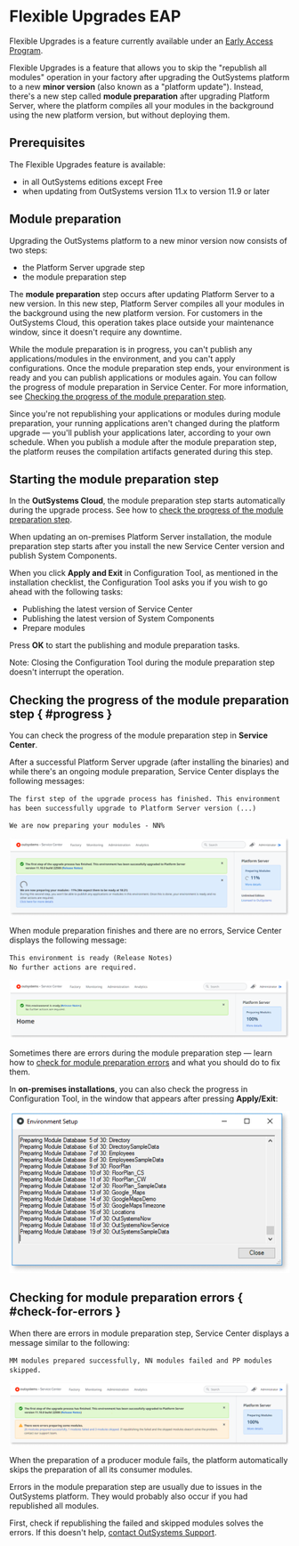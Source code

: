 # Flexible Upgrades EAP

<div class="info" markdown="1">

Flexible Upgrades is a feature currently available under an [Early Access Program](https://www.outsystems.com/eap/).

</div>

Flexible Upgrades is a feature that allows you to skip the "republish all modules" operation in your factory after upgrading the OutSystems platform to a new **minor version** (also known as a "platform update"). Instead, there's a new step called **module preparation** after upgrading Platform Server, where the platform compiles all your modules in the background using the new platform version, but without deploying them.

## Prerequisites

The Flexible Upgrades feature is available:

* in all OutSystems editions except Free
* when updating from OutSystems version 11.x to version 11.9 or later

## Module preparation

Upgrading the OutSystems platform to a new minor version now consists of two steps:

* the Platform Server upgrade step
* the module preparation step

The **module preparation** step occurs after updating Platform Server to a new version. In this new step, Platform Server compiles all your modules in the background using the new platform version. For customers in the OutSystems Cloud, this operation takes place outside your maintenance window, since it doesn't require any downtime.

While the module preparation is in progress, you can't publish any applications/modules in the environment, and you can't apply configurations. Once the module preparation step ends, your environment is ready and you can publish applications or modules again. You can follow the progress of module preparation in Service Center. For more information, see [Checking the progress of the module preparation step](#progress).

Since you're not republishing your applications or modules during module preparation, your running applications aren't changed during the platform upgrade — you'll publish your applications later, according to your own schedule. When you publish a module after the module preparation step, the platform reuses the compilation artifacts generated during this step.

## Starting the module preparation step

<div class="info" markdown="1">

In the **OutSystems Cloud**, the module preparation step starts automatically during the upgrade process. See how to [check the progress of the module preparation step](#progress).

</div>

When updating an on-premises Platform Server installation, the module preparation step starts after you install the new Service Center version and publish System Components.

When you click **Apply and Exit** in Configuration Tool, as mentioned in the installation checklist, the Configuration Tool asks you if you wish to go ahead with the following tasks:

* Publishing the latest version of Service Center
* Publishing the latest version of System Components
* Prepare modules

Press **OK** to start the publishing and module preparation tasks.

Note: Closing the Configuration Tool during the module preparation step doesn't interrupt the operation.

## Checking the progress of the module preparation step { #progress }

You can check the progress of the module preparation step in **Service Center**.

After a successful Platform Server upgrade (after installing the binaries) and while there's an ongoing module preparation, Service Center displays the following messages:

`The first step of the upgrade process has finished. This environment has been successfully upgrade to Platform Server version (...)`

`We are now preparing your modules - NN%`

![Module preparation in progress (Service Center)](images/module-preparation-progress-sc.png)

When module preparation finishes and there are no errors, Service Center displays the following message:

`This environment is ready (Release Notes)`  
`No further actions are required.`

![Module preparation finished successfully (Service Center)](images/module-preparation-success-sc.png)

Sometimes there are errors during the module preparation step — learn how to [check for module preparation errors](#check-for-errors) and what you should do to fix them.

<div class="info" markdown="1">

In **on-premises installations**, you can also check the progress in Configuration Tool, in the window that appears after pressing **Apply/Exit**:

![Module preparation in progress (Configuration Tool)](images/module-preparation-progress-ct.png)

</div>

## Checking for module preparation errors { #check-for-errors }

When there are errors in module preparation step, Service Center displays a message similar to the following:

`MM modules prepared successfully, NN modules failed and PP modules skipped.`

![Module preparation with errors (Service Center)](images/module-preparation-failure-sc.png)

When the preparation of a producer module fails, the platform automatically skips the preparation of all its consumer modules.

Errors in the module preparation step are usually due to issues in the OutSystems platform. They would probably also occur if you had republished all modules.

First, check if republishing the failed and skipped modules solves the errors. If this doesn't help, [contact OutSystems Support](https://success.outsystems.com/Support/Enterprise_Customers/OutSystems_Support/01_Contact_OutSystems_technical_support).

